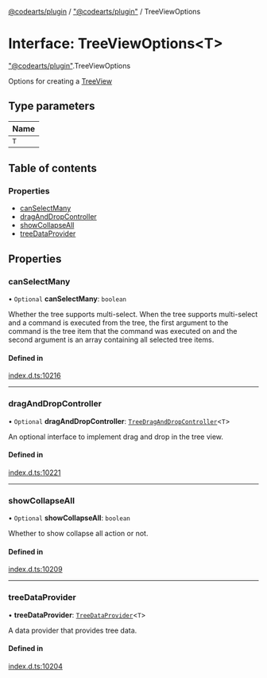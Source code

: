 [@codearts/plugin](../README.md) / ["@codearts/plugin"](../modules/_codearts_plugin_.md) / TreeViewOptions

# Interface: TreeViewOptions<T\>

["@codearts/plugin"](../modules/_codearts_plugin_.md).TreeViewOptions

Options for creating a [TreeView](codearts_plugin_.TreeView.md)

## Type parameters

| Name |
| :------ |
| `T` |

## Table of contents

### Properties

- [canSelectMany](codearts_plugin_.TreeViewOptions.md#canselectmany)
- [dragAndDropController](codearts_plugin_.TreeViewOptions.md#draganddropcontroller)
- [showCollapseAll](codearts_plugin_.TreeViewOptions.md#showcollapseall)
- [treeDataProvider](codearts_plugin_.TreeViewOptions.md#treedataprovider)

## Properties

### canSelectMany

• `Optional` **canSelectMany**: `boolean`

Whether the tree supports multi-select. When the tree supports multi-select and a command is executed from the tree,
the first argument to the command is the tree item that the command was executed on and the second argument is an
array containing all selected tree items.

#### Defined in

[index.d.ts:10216](https://github.com/huaweicloud/cloudide-plugin-api/blob/5055bbd/index.d.ts#L10216)

___

### dragAndDropController

• `Optional` **dragAndDropController**: [`TreeDragAndDropController`](codearts_plugin_.TreeDragAndDropController.md)<`T`\>

An optional interface to implement drag and drop in the tree view.

#### Defined in

[index.d.ts:10221](https://github.com/huaweicloud/cloudide-plugin-api/blob/5055bbd/index.d.ts#L10221)

___

### showCollapseAll

• `Optional` **showCollapseAll**: `boolean`

Whether to show collapse all action or not.

#### Defined in

[index.d.ts:10209](https://github.com/huaweicloud/cloudide-plugin-api/blob/5055bbd/index.d.ts#L10209)

___

### treeDataProvider

• **treeDataProvider**: [`TreeDataProvider`](codearts_plugin_.TreeDataProvider.md)<`T`\>

A data provider that provides tree data.

#### Defined in

[index.d.ts:10204](https://github.com/huaweicloud/cloudide-plugin-api/blob/5055bbd/index.d.ts#L10204)
